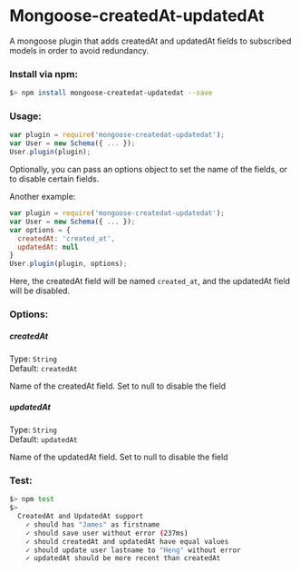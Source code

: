 # Mongoose-createdAt-updatedAt

A mongoose plugin that adds createdAt and updatedAt fields to subscribed models in order to avoid redundancy.

### Install via npm:

```bash
$> npm install mongoose-createdat-updatedat --save
```

### Usage:

```js
var plugin = require('mongoose-createdat-updatedat');
var User = new Schema({ ... });
User.plugin(plugin);
```

Optionally, you can pass an options object to set the name of the fields, or to disable certain fields.

Another example:

```js
var plugin = require('mongoose-createdat-updatedat');
var User = new Schema({ ... });
var options = {
  createdAt: 'created_at',
  updatedAt: null
}
User.plugin(plugin, options);
```

Here, the createdAt field will be named `created_at`, and the updatedAt field will be disabled.

### Options:

##### createdAt
Type: `String`  
Default: `createdAt`

Name of the createdAt field. Set to null to disable the field

##### updatedAt
Type: `String`  
Default: `updatedAt`

Name of the updatedAt field. Set to null to disable the field

### Test:

```bash
$> npm test
$>
  CreatedAt and UpdatedAt support
    ✓ should has "James" as firstname
    ✓ should save user without error (237ms)
    ✓ should createdAt and updatedAt have equal values
    ✓ should update user lastname to "Heng" without error
    ✓ updatedAt should be more recent than createdAt
```
